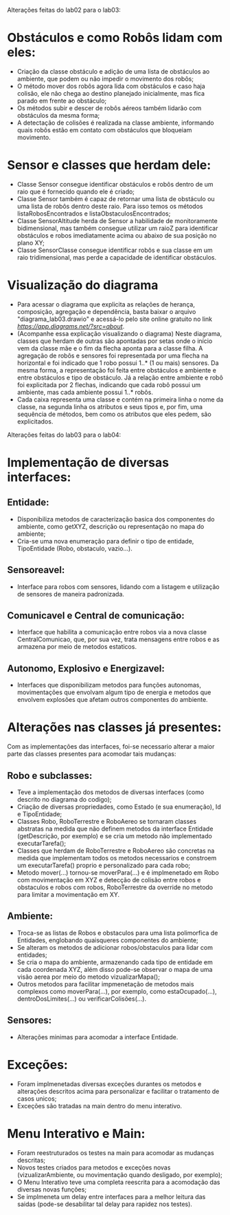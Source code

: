 Alterações feitas do lab02 para o lab03:
# Obstáculos e como Robôs lidam com eles:
- Criação da classe obstáculo e adição de uma lista de obstáculos ao ambiente, que podem ou não impedir o movimento dos robôs;
- O método mover dos robôs agora lida com obstáculos e caso haja colisão, ele não chega ao destino planejado inicialmente, mas fica parado em frente ao obstáculo;
- Os métodos subir e descer de robôs aéreos também lidarão com obstáculos da mesma forma;
- A detectação de colisões é realizada na classe ambiente, informando quais robôs estão em contato com obstáculos que bloqueiam movimento.

# Sensor e classes que herdam dele:
- Classe Sensor consegue identificar obstáculos e robôs dentro de um raio que é fornecido quando ele é criado;
- Classe Sensor também é capaz de retornar uma lista de obstáculo ou uma lista de robôs dentro deste raio. Para isso temos os métodos listaRobosEncontrados e listaObstaculosEncontrados;
- Classe SensorAltitude herda de Sensor a habilidade de monitoramente bidimensional, mas também consegue utilizar um raioZ para identificar obstáculos e robos imediatamente acima ou abaixo de sua posição no plano XY;
- Classe SensorClasse consegue identificar robôs e sua classe em um raio tridimensional, mas perde a capacidade de identificar obstáculos. 

# Visualização do diagrama
- Para acessar o diagrama que explicita as relações de herança, composição, agregação e dependência, basta baixar o arquivo "diagrama_lab03.drawio" e acessá-lo pelo site online gratuito no link _https://app.diagrams.net/?src=about_.
- (Acompanhe essa explicação visualizando o diagrama) Neste diagrama, classes que herdam de outras são apontadas por setas onde o início vem da classe mãe e o fim da flecha aponta para a classe filha. A agregação de robôs e sensores foi representada por uma flecha na horizontal e foi indicado que 1 robo possui 1..* (1 ou mais) sensores. Da mesma forma, a representação foi feita entre obstáculos e ambiente e entre obstáculos e tipo de obstáculo. Já a relação entre ambiente e robô foi explicitada por 2 flechas, indicando que cada robô possui um ambiente, mas cada ambiente possui 1..* robôs.
- Cada caixa representa uma classe e contém na primeira linha o nome da classe, na segunda linha os atributos e seus tipos e, por fim, uma sequência de métodos, bem como os atributos que eles pedem, são explicitados.


Alterações feitas do lab03 para o lab04:

# Implementação de diversas interfaces:

## Entidade:

- Disponibiliza metodos de caracterização basica dos componentes do ambiente, como getXYZ, descrição ou representação no mapa do ambiente;
- Cria-se uma nova enumeração para definir o tipo de entidade, TipoEntidade (Robo, obstaculo, vazio...).

## Sensoreavel:

- Interface para robos com sensores, lidando com a listagem e utilização de sensores de maneira padronizada.

## Comunicavel e Central de comunicação:

- Interface que habilita a comunicação entre robos via a nova classe CentralComunicao, que, por sua vez, trata mensagens entre robos e as armazena por meio de metodos estaticos.

## Autonomo, Explosivo e Energizavel:

- Interfaces que disponibilizam metodos para funções autonomas, movimentações que envolvam algum tipo de energia e metodos que envolvem explosões que afetam outros componentes do ambiente.

# Alterações nas classes já presentes:

Com as implementações das interfaces, foi-se necessario alterar a maior parte das classes presentes para acomodar tais mudanças:

## Robo e subclasses:

- Teve a implementação dos metodos de diversas interfaces (como descrito no diagrama do codigo);
- Criação de diversas propriedades, como Estado (e sua enumeração), Id e TipoEntidade;
- Classes Robo, RoboTerrestre e RoboAereo se tornaram classes abstratas na medida que não definem metodos da interface Entidade (getDescrição, por exemplo) e se cria um metodo não implementado executarTarefa();
- Classes que herdam de RoboTerrestre e RoboAereo são concretas na medida que implementam todos os metodos necessarios e constroem um executarTarefa() proprio e personalizado para cada robo;
- Metodo mover(...) tornou-se moverPara(...) e é implmenetado em Robo com movimentação em XYZ e detecção de colisão entre robos e obstaculos e robos com robos, RoboTerrestre da override no metodo para limitar a movimentação em XY.

## Ambiente:

- Troca-se as listas de Robos e obstaculos para uma lista polimorfica de Entidades, englobando quaisqueres componentes do ambiente;
- Se alteram os metodos de adicionar robos/obstaculos para lidar com entidades;
- Se cria o mapa do ambiente, armazenando cada tipo de entidade em cada coordenada XYZ, além disso pode-se observar o mapa de uma visão aerea por meio do metodo vizualizarMapa();
- Outros metodos para facilitar impmenetação de metodos mais complexos como moverPara(...), por exemplo, como estaOcupado(...), dentroDosLimites(...) ou verificarColisões(...).

## Sensores:

- Alterações minimas para acomodar a interface Entidade.

# Exceções:

- Foram implmenetadas diversas exceções durantes os metodos e alterações descritos acima para personalizar e facilitar o tratamento de casos unicos;
- Exceções são tratadas na main dentro do menu interativo.

# Menu Interativo e Main:

- Foram reestruturados os testes na main para acomodar as mudanças descritas;
- Novos testes criados para metodos e exceções novas (vizualizarAmbiente, ou movimentação quando desligado, por exemplo);
- O Menu Interativo teve uma completa reescrita para a acomodação das diversas novas funções;
- Se implmeneta um delay entre interfaces para a melhor leitura das saidas (pode-se desabilitar tal delay para rapidez nos testes).






  
